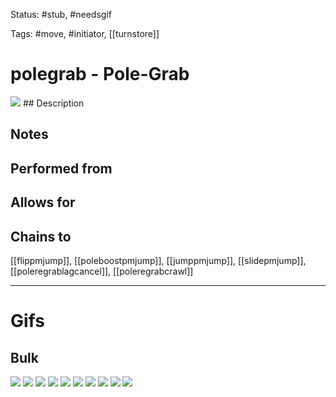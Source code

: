 Status: #stub, #needsgif 

Tags: #move, #initiator, [[turnstore]]

# polegrab - Pole-Grab
<img src=https://raw.githubusercontent.com/LauraHannah44/Rain-World-Movement/main/Files/polegrab_header.gif>
## Description


## Notes


## Performed from


## Allows for


## Chains to
[[flippmjump]], [[poleboostpmjump]], [[jumppmjump]], [[slidepmjump]], [[poleregrablagcancel]], [[poleregrabcrawl]]

___
# Gifs
## Bulk
<img src=https://raw.githubusercontent.com/LauraHannah44/Rain-World-Movement/main/Files/polegrab_0.gif>
<img src=https://raw.githubusercontent.com/LauraHannah44/Rain-World-Movement/main/Files/polegrab_1.gif>
<img src=https://raw.githubusercontent.com/LauraHannah44/Rain-World-Movement/main/Files/polegrab_2.gif>
<img src=https://raw.githubusercontent.com/LauraHannah44/Rain-World-Movement/main/Files/polegrab_3.gif>
<img src=https://raw.githubusercontent.com/LauraHannah44/Rain-World-Movement/main/Files/polegrab_4.gif>
<img src=https://raw.githubusercontent.com/LauraHannah44/Rain-World-Movement/main/Files/polegrab_5.gif>
<img src=https://raw.githubusercontent.com/LauraHannah44/Rain-World-Movement/main/Files/polegrab_6.gif>
<img src=https://raw.githubusercontent.com/LauraHannah44/Rain-World-Movement/main/Files/polegrab_7.gif>
<img src=https://raw.githubusercontent.com/LauraHannah44/Rain-World-Movement/main/Files/polegrab_8.gif>
<img src=https://raw.githubusercontent.com/LauraHannah44/Rain-World-Movement/main/Files/polegrab_9.gif>